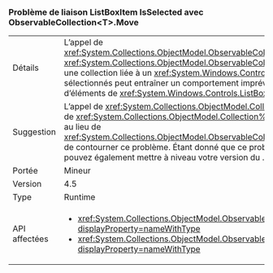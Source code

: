 ### <a name="listboxitem-isselected-binding-issue-with-observablecollectionlttgtmove"></a>Problème de liaison ListBoxItem IsSelected avec ObservableCollection&lt;T&gt;.Move

|   |   |
|---|---|
|Détails|L’appel de <xref:System.Collections.ObjectModel.ObservableCollection%601.Move(System.Int32,System.Int32)> ou de <xref:System.Collections.ObjectModel.ObservableCollection%601.MoveItem(System.Int32,System.Int32)> sur une collection liée à un <xref:System.Windows.Controls.ListBox?displayProperty=name> avec des éléments sélectionnés peut entraîner un comportement imprévisible avec une sélection ultérieure ou la désélection d’éléments de <xref:System.Windows.Controls.ListBox?displayProperty=name>.|
|Suggestion|L’appel de <xref:System.Collections.ObjectModel.Collection%601.Remove(%600)?displayProperty=name> et de <xref:System.Collections.ObjectModel.Collection%601.Insert(System.Int32,%600)?displayProperty=name> au lieu de <xref:System.Collections.ObjectModel.ObservableCollection%601.Move(System.Int32,System.Int32)> permet de contourner ce problème. Étant donné que ce problème a été résolu dans le .NET Framework 4.6, vous pouvez également mettre à niveau votre version du .NET Framework.|
|Portée|Mineur|
|Version|4.5|
|Type|Runtime|
|API affectées|<ul><li><xref:System.Collections.ObjectModel.ObservableCollection%601.Move(System.Int32,System.Int32)?displayProperty=nameWithType></li><li><xref:System.Collections.ObjectModel.ObservableCollection%601.MoveItem(System.Int32,System.Int32)?displayProperty=nameWithType></li></ul>|

